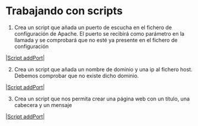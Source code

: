 # Trabajando con scripts

1.  Crea un script que añada un puerto de escucha en el fichero de configuración de Apache. El puerto se recibirá como parámetro en la llamada y se comprobará que no esté ya presente en el fichero de configuración

|[Script addPort](Tema1/addport.sh)|

2.	Crea un script que añada un nombre de dominio y una ip al fichero host. Debemos comprobar que no existe dicho dominio.

|[Script addPort](Tema1/addDomain.sh)|

3. Crea un script que nos permita crear una página web con un título, una cabecera y un mensaje

|[Script addPort](Tema1/crearpag.sh)|
